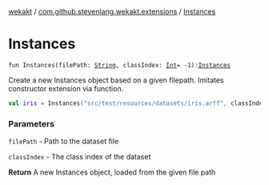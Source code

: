 [wekakt](../index.md) / [com.github.stevenlang.wekakt.extensions](index.md) / [Instances](./-instances.md)

# Instances

`fun Instances(filePath: `[`String`](https://kotlinlang.org/api/latest/jvm/stdlib/kotlin/-string/index.html)`, classIndex: `[`Int`](https://kotlinlang.org/api/latest/jvm/stdlib/kotlin/-int/index.html)` = -1): `[`Instances`](http://weka.sourceforge.net/doc.stable/weka/core/Instances.html)

Create a new Instances object based on a given filepath.
Imitates constructor extension via function.

``` kotlin
val iris = Instances("src/test/resources/datasets/iris.arff", classIndex = 4)
```

### Parameters

`filePath` - Path to the dataset file

`classIndex` - The class index of the dataset

**Return**
A new Instances object, loaded from the given file path

